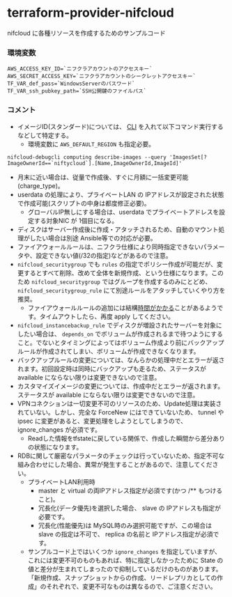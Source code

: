 # terraform-provider-nifcloud
nifcloud に各種リソースを作成するためのサンプルコード

### 環境変数
```
AWS_ACCESS_KEY_ID=`ニフクラアカウントのアクセスキー`
AWS_SECRET_ACCESS_KEY=`ニフクラアカウントのシークレットアクセスキー`
TF_VAR_def_pass=`WindowsServerのパスワード`
TF_VAR_ssh_pubkey_path=`SSH公開鍵のファイルパス`
```

### コメント
* イメージID(スタンダード)については、 [CLI][1] を入れて以下コマンド実行するなどして特定する。
	* 環境変数に `AWS_DEFAULT_REGION` も指定必要。

```
nifcloud-debugcli computing describe-images --query 'ImagesSet[?ImageOwnerId==`niftycloud`].[Name,ImageOwnerId,ImageId]'
```

* 月末に近い場合は、従量で作成後、すぐに月額に一括変更可能(charge_type)。
* userdata の処理により、プライベートLAN の IPアドレスが設定された状態で作成可能(スクリプトの中身は都度修正必要)。
	* グローバルIP無しにする場合は、userdata でプライベートアドレスを設定する対象NIC が 1個目になる。
* ディスクはサーバー作成後に作成・アタッチされるため、自動のマウント処理がしたい場合は別途 Ansible等での対応が必要。
* ファイアウォールルールは、ニフクラ仕様により同時指定できないパラメータや、設定できない値(/32の指定)などがあるので注意。
* `nifcloud_securitygroup` でも `rules` の指定でポリシー作成が可能だが、変更するとすべて削除、改めて全体を新規作成、という仕様になります。このため `nifcloud_securitygroup` ではグループを作成するのみにとどめ、 `nifcloud_securitygroup_rule` にて別途ルールをアタッチしていくやり方を推奨。
	* ファイアウォールルールの追加には結構[時間がかかる][2]ことがあるようです。タイムアウトしたら、再度 apply してください。
* `nifcloud_instancebackup_rule` でディスクが増設されたサーバーを対象にしたい場合は、 `depends_on` でボリュームが作成されるまで待つようにすること。でないとタイミングによってはボリューム作成より前にバックアップルールが作成されてしまい、ボリュームが作成できなくなります。
* バックアップルールの変更については、なんらかの処理中だとエラーが返されます。初回設定時は同時にバックアップも走るため、ステータスが available にならない限りは変更できないので注意。
* カスタマイズイメージの変更については、作成中だとエラーが返されます。ステータスが available にならない限りは変更できないので注意。
* VPNコネクションは一切変更不可のリソースのため、Update処理は実装されていない。しかし、完全な ForceNew にはできていないため、 tunnel や ipsec に変更があると、変更処理をしようとしてしまうので、 ignore_changes が必須です。
	* Readした情報をtfstateに戻している関係で、作成した瞬間から差分ありの状態になります。
* RDBに関して厳密なパラメータのチェックは行っていないため、指定不可な組み合わせにした場合、異常が発生することがあるので、注意してください。
	* プライベートLAN利用時
		* master と virtual の両IPアドレス指定が必須です(かつ /** もつけること)。
		* 冗長化(データ優先)を選択した場合、 slave の IPアドレスも指定が必要です。
		* 冗長化(性能優先)は MySQL時のみ選択可能ですが、この場合は slave の指定は不可で、 replica の名前と IPアドレス指定が必須です。
	* サンプルコード上ではいくつか `ignore_changes` を指定していますが、これには変更不可のものもあれば、特に指定しなかったために State の値と差分が生まれてしまったので抑制しているだけのものがあります。「新規作成、スナップショットからの作成、リードレプリカとしての作成」のそれぞれで、変更不可なものは異なるので、ご注意ください。

[1]:https://github.com/nifcloud/nifcloud-sdk-python
[2]:https://pfs.nifcloud.com/api/rest/AuthorizeSecurityGroupIngress.htm